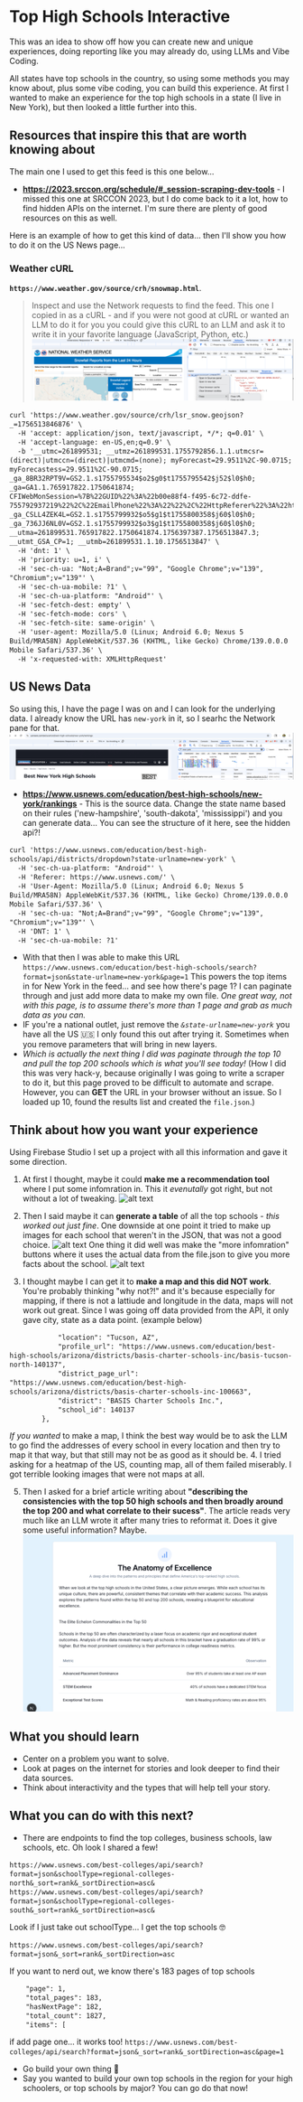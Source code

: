 # Top High Schools Interactive

This was an idea to show off how you can create new and unique experiences, doing reporting like you may already do, using LLMs and Vibe Coding.

All states have top schools in the country, so using some methods you may know about, plus some vibe coding, you can build this experience. At first I wanted to make an experience for the top high schools in a state (I live in New York), but then looked a little further into this. 

## Resources that inspire this that are worth knowing about

The main one I used to get this feed is this one below...
* **https://2023.srccon.org/schedule/#_session-scraping-dev-tools** - I missed this one at SRCCON 2023, but I do come back to it a lot, how to find hidden APIs on the internet. I'm sure there are plenty of good resources on this as well. 

Here is an example of how to get this kind of data... then I'll show you how to do it on the US News page...

### Weather cURL
**`https://www.weather.gov/source/crh/snowmap.html`**. 
> Inspect and use the Network requests to find the feed. This one I copied in as a cURL - and if you were not good at cURL or wanted an LLM to do it for you you could give this cURL to an LLM and ask it to write it in your favorite language (JavaScript, Python, etc.)
![alt text](nws_data.png "Inspect and use the Network requests to find the feed")
```
curl 'https://www.weather.gov/source/crh/lsr_snow.geojson?_=1756513846876' \
  -H 'accept: application/json, text/javascript, */*; q=0.01' \
  -H 'accept-language: en-US,en;q=0.9' \
  -b '__utmc=261899531; __utmz=261899531.1755792856.1.1.utmcsr=(direct)|utmccn=(direct)|utmcmd=(none); myForecast=29.9511%2C-90.0715; myForecastess=29.9511%2C-90.0715; _ga_8BR32RPT9V=GS2.1.s1755795534$o2$g0$t1755795542$j52$l0$h0; _ga=GA1.1.765917822.1750641874; CFIWebMonSession=%7B%22GUID%22%3A%22b00e88f4-f495-6c72-ddfe-755792937219%22%2C%22EmailPhone%22%3A%22%22%2C%22HttpReferer%22%3A%22https%3A//forecast.weather.gov/%22%2C%22PageViews%22%3A5%2C%22CurrentRuleId%22%3Anull%2C%22CurrentPType%22%3A0%2C%22Activity%22%3A%22Browse%22%2C%22SessionStart%22%3A1755792937218%2C%22UnloadDate%22%3A1755800358862%2C%22WindowCount%22%3A0%2C%22LastPageStayTime%22%3A362060%2C%22AcceptOrDecline%22%3A%7B%7D%2C%22FirstBrowsePage%22%3A%22https%3A//www.weather.gov/%22%2C%22FirstBrowseTime%22%3A1755799994697%2C%22FinallyLeaveTime%22%3A1755799996802%2C%22FinallyBrowsePage%22%3A%22https%3A//www.weather.gov/vef/%22%2C%22SiteReferrer%22%3A%22%22%2C%22LastPopUpPage%22%3Anull%2C%22TimeSpentonSite%22%3A0%2C%22GoogleAnalyticsValue%22%3Anull%2C%22Dimension%22%3Anull%2C%22AdditionalAttributes%22%3A%7B%7D%2C%22ClickTracker%22%3A%22%22%2C%22PageIndex%22%3A0%7D; _ga_CSLL4ZEK4L=GS2.1.s1755799932$o5$g1$t1755800358$j60$l0$h0; _ga_736JJ6NL0V=GS2.1.s1755799932$o3$g1$t1755800358$j60$l0$h0; __utma=261899531.765917822.1750641874.1756397387.1756513847.3; __utmt_GSA_CP=1; __utmb=261899531.1.10.1756513847' \
  -H 'dnt: 1' \
  -H 'priority: u=1, i' \
  -H 'sec-ch-ua: "Not;A=Brand";v="99", "Google Chrome";v="139", "Chromium";v="139"' \
  -H 'sec-ch-ua-mobile: ?1' \
  -H 'sec-ch-ua-platform: "Android"' \
  -H 'sec-fetch-dest: empty' \
  -H 'sec-fetch-mode: cors' \
  -H 'sec-fetch-site: same-origin' \
  -H 'user-agent: Mozilla/5.0 (Linux; Android 6.0; Nexus 5 Build/MRA58N) AppleWebKit/537.36 (KHTML, like Gecko) Chrome/139.0.0.0 Mobile Safari/537.36' \
  -H 'x-requested-with: XMLHttpRequest'
```

## US News Data
So using this, I have the page I was on and I can look for the underlying data. I already know the URL has `new-york` in it, so I searhc the Network pane for that.
![alt text](new_york.png "Use the Network tab, it's your friend!")

* **https://www.usnews.com/education/best-high-schools/new-york/rankings** - This is the source data. Change the state name based on their rules ('new-hampshire', 'south-dakota', 'mississippi') and you can generate data... You can see the structure of it here, see the hidden api?!

```
curl 'https://www.usnews.com/education/best-high-schools/api/districts/dropdown?state-urlname=new-york' \
  -H 'sec-ch-ua-platform: "Android"' \
  -H 'Referer: https://www.usnews.com/' \
  -H 'User-Agent: Mozilla/5.0 (Linux; Android 6.0; Nexus 5 Build/MRA58N) AppleWebKit/537.36 (KHTML, like Gecko) Chrome/139.0.0.0 Mobile Safari/537.36' \
  -H 'sec-ch-ua: "Not;A=Brand";v="99", "Google Chrome";v="139", "Chromium";v="139"' \
  -H 'DNT: 1' \
  -H 'sec-ch-ua-mobile: ?1'
```

* With that then I was able to make this URL
```https://www.usnews.com/education/best-high-schools/search?format=json&state-urlname=new-york&page=1```
This powers the top items in for New York in the feed... and see how there's page 1? I can paginate through and just add more data to make my own file. _One great way, not with this page, is to assume there's more than 1 page and grab as much data as you can._
* IF you're a national outlet, just remove the *`&state-urlname=new-york`* you have all the US 🇺🇸 I only found this out after trying it. Sometimes when you remove parameters that will bring in new layers.
* *Which is actually the next thing I did was paginate through the top 10 and pull the top 200 schools which is what you'll see today!* (How I did this was very hack-y, because originally I was going to write a scraper to do it, but this page proved to be difficult to automate and scrape. However, you can **GET** the URL in your browser without an issue. So I loaded up 10, found the results list and created the `file.json`.)

## Think about how you want your experience
Using Firebase Studio I set up a project with all this information and gave it some direction. 

1. At first I thought, maybe it could **make me a recommendation tool** where I put some infomration in. This it _evenutally_ got right, but not without a lot of tweaking. 
![alt text](hs_recommender.png "Recommendation tool!")

2. Then I said maybe it can **generate a table** of all the top schools - *this worked out just fine*. One downside at one point it tried to make up images for each school that weren't in the JSON, that was not a good choice.
![alt text](hs_table.png "Table of data")
One thing it did well was make the "more infomration" buttons where it uses the actual data from the file.json to give you more facts about the school.
![alt text](hs_info.png "Info within the table")

3. I thought maybe I can get it to **make a map and this did NOT work**. You're probably thinking "why not?!" and it's because especially for mapping, if there is not a lattiude and longitude in the data, maps will not work out great. Since I was going off data provided from the API, it only gave city, state as a data point. (example below)
```"school": {
            "location": "Tucson, AZ",
            "profile_url": "https://www.usnews.com/education/best-high-schools/arizona/districts/basis-charter-schools-inc/basis-tucson-north-140137",
            "district_page_url": "https://www.usnews.com/education/best-high-schools/arizona/districts/basis-charter-schools-inc-100663",
            "district": "BASIS Charter Schools Inc.",
            "school_id": 140137
        },
```
_If you wanted_ to make a map, I think the best way would be to ask the LLM to go find the addresses of every school in every location and then try to map it that way, but that still may not be as good as it should be.
4. I tried asking for a heatmap of the US, counting map, all of them failed miserably. I got terrible looking images that were not maps at all.

5. Then I asked for a brief article writing about __"describing the consistencies with the top 50 high schools and then broadly around the top 200 and what correlate to their sucess"__. The article reads very much like an LLM wrote it after many tries to reformat it. Does it give some useful information? Maybe.
![alt text](hs_article.png "Article about all this")


## What you should learn
- Center on a problem you want to solve. 
- Look at pages on the internet for stories and look deeper to find their data sources.
- Think about interactivity and the types that will help tell your story.

## What you can do with this next?
* There are endpoints to find the top colleges, business schools, law schools, etc. Oh look I shared a few!
```
https://www.usnews.com/best-colleges/api/search?format=json&schoolType=regional-colleges-north&_sort=rank&_sortDirection=asc&
https://www.usnews.com/best-colleges/api/search?format=json&schoolType=regional-colleges-south&_sort=rank&_sortDirection=asc&
```
Look if I just take out schoolType... I get the top schools 🤓
```
https://www.usnews.com/best-colleges/api/search?format=json&_sort=rank&_sortDirection=asc
```
If you want to nerd out, we know there's 183 pages of top schools
```
    "page": 1,
    "total_pages": 183,
    "hasNextPage": 182,
    "total_count": 1827,
    "items": [
```
if add page one... it works too!
`https://www.usnews.com/best-colleges/api/search?format=json&_sort=rank&_sortDirection=asc&page=1`

* Go build your own thing 🙂
* Say you wanted to build your own top schools in the region for your high schoolers, or top schools by major? You can go do that now!